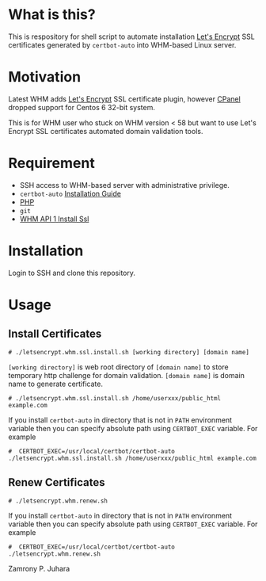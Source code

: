 # What is this?

This is respository for shell script to automate installation [Let's Encrypt](https://letsencrypt.org/) SSL certificates generated by `certbot-auto`
into WHM-based Linux server.

# Motivation

Latest WHM adds [Let's Encrypt](https://letsencrypt.org/) SSL certificate plugin,
however [CPanel](https://cpanel.com/) dropped support for Centos 6 32-bit system.

This is for WHM user who stuck on WHM version < 58 but want to use
Let's Encrypt SSL certificates automated domain validation tools.

# Requirement

- SSH access to WHM-based server with administrative privilege.
- `certbot-auto` [Installation Guide](https://certbot.eff.org/docs/install.html)
- [PHP](https://php.net)
- `git`
- [WHM API 1 Install Ssl](https://documentation.cpanel.net/display/DD/WHM+API+1+Functions+-+installssl)

# Installation

Login to SSH and clone this repository.

# Usage

## Install Certificates

    # ./letsencrypt.whm.ssl.install.sh [working directory] [domain name]

`[working directory]` is web root directory of `[domain name]` to store
temporary http challenge for domain validation. `[domain name]` is domain name
to generate certificate.

    # ./letsencrypt.whm.ssl.install.sh /home/userxxx/public_html example.com

If you install `certbot-auto` in directory that is not in `PATH` environment variable then you can specify absolute path using `CERTBOT_EXEC` variable. For example

    #  CERTBOT_EXEC=/usr/local/certbot/certbot-auto ./letsencrypt.whm.ssl.install.sh /home/userxxx/public_html example.com

## Renew Certificates

    # ./letsencrypt.whm.renew.sh

If you install `certbot-auto` in directory that is not in `PATH` environment variable then you can specify absolute path using `CERTBOT_EXEC` variable. For example

    #  CERTBOT_EXEC=/usr/local/certbot/certbot-auto ./letsencrypt.whm.renew.sh

Zamrony P. Juhara
